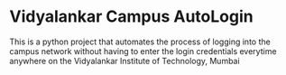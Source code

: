 # Vidyalankar Campus AutoLogin
This is a python project that automates the process of logging into the campus network without having to enter the login credentials everytime anywhere on the Vidyalankar Institute of Technology, Mumbai
